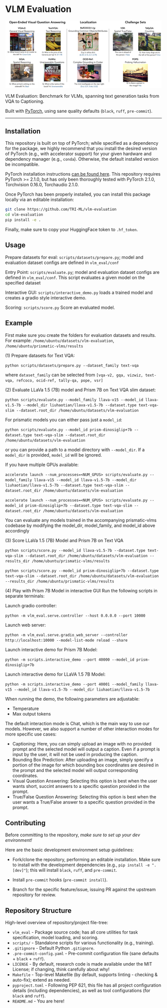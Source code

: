 # VLM Evaluation
![](./images/03-evaluation-suite-med-res.png)

VLM Evaluation: Benchmark for VLMs, spanning text generation tasks from VQA to Captioning.

Built with [PyTorch](https://pytorch.org/), using sane quality defaults (`black`, `ruff`, `pre-commit`).

---

## Installation

This repository is built on top of PyTorch; while specified as a dependency for the package, we highly recommend that
you install the desired version of PyTorch (e.g., with accelerator support) for your given hardware and dependency
manager (e.g., `conda`). Otherwise, the default installed version be incompatible.

PyTorch installation instructions [can be found here](https://pytorch.org/get-started/locally/). This repository
requires PyTorch >= 2.1.0, but has only been thoroughly tested with PyTorch 2.1.0, Torchvision 0.16.0, Torchaudio 2.1.0.

Once PyTorch has been properly installed, you can install this package locally via an editable installation:

```bash
git clone https://github.com/TRI-ML/vlm-evaluation
cd vlm-evaluation
pip install -e .
```

Finally, make sure to copy your HuggingFace token to `.hf_token`.

## Usage

Prepare datasets for eval: `scripts/datasets/prepare.py`; model and evaluation dataset configs are defined in `vlm_eval/conf`

Entry Point: `scripts/evaluate.py`; model and evaluation dataset configs are defined in `vlm_eval/conf`. This script evaluates
a given model on the specified dataset

Interactive GUI: `scripts/interactive_demo.py` loads a trained model and creates a gradio style interactive demo.

Scoring: `scripts/score.py` Score an evaluated model.

## Example

First make sure you create the folders for evaluation datasets and results. For example:
`/home/ubuntu/datasets/vlm-evaluation`, `/home/ubuntu/prismatic-vlms/results`

(1) Prepare datasets for Text VQA:

`python scripts/datasets/prepare.py --dataset_family text-vqa`

where `dataset_family` can be selected from `[vqa-v2, gqa, vizwiz, text-vqa, refcoco, ocid-ref, tally-qa, pope, vsr]`

(2) Evaluate LLaVa 1.5 (7B) model and Prism 7B on Text VQA slim dataset:

`python scripts/evaluate.py --model_family llava-v15 --model_id llava-v1.5-7b --model_dir liuhaotian/llava-v1.5-7b --dataset.type text-vqa-slim --dataset.root_dir /home/ubuntu/datasets/vlm-evaluation`

For prismatic models you can either pass just a `model_id`:

`python scripts/evaluate.py --model_id prism-dinosiglip+7b --dataset.type text-vqa-slim --dataset.root_dir /home/ubuntu/datasets/vlm-evaluation`

or you can provide a path to a model directory with `--model_dir`. If a `model_dir` is provided, `model_id` will be ignored.

If you have multiple GPUs available:

`accelerate launch --num_processes=<NUM_GPUS> scripts/evaluate.py --model_family llava-v15 --model_id llava-v1.5-7b --model_dir liuhaotian/llava-v1.5-7b --dataset.type text-vqa-slim --dataset.root_dir /home/ubuntu/datasets/vlm-evaluation`

`accelerate launch --num_processes=<NUM_GPUS> scripts/evaluate.py --model_id prism-dinosiglip+7b --dataset.type text-vqa-slim --dataset.root_dir /home/ubuntu/datasets/vlm-evaluation`

You can evaluate any models trained in the accompanying prismatic-vlms codebase by modifying the model_dir, model_family, and model_id above accordingly

(3) Score LLaVa 1.5 (7B) Model and Prism 7B on Text VQA

`python scripts/score.py --model_id llava-v1.5-7b --dataset.type text-vqa-slim --dataset.root_dir /home/ubuntu/datasets/vlm-evaluation --results_dir /home/ubuntu/prismatic-vlms/results`

`python scripts/score.py --model_id prism-dinosiglip+7b --dataset.type text-vqa-slim --dataset.root_dir /home/ubuntu/datasets/vlm-evaluation --results_dir /home/ubuntu/prismatic-vlms/results`

(4) Play with Prism 7B Model in interactive GUI
Run the following scripts in separate terminals:

Launch gradio controller: 

`python -m vlm_eval.serve.controller --host 0.0.0.0 --port 10000`

Launch web server: 

`python -m vlm_eval.serve.gradio_web_server --controller http://localhost:10000 --model-list-mode reload --share`

Launch interactive demo for Prism 7B Model: 

`python -m scripts.interactive_demo --port 40000 --model_id prism-dinosiglip+7b`

Launch interactive demo for LLaVA 1.5 7B Model: 

`python -m scripts.interactive_demo --port 40001 --model_family llava-v15 --model_id llava-v1.5-7b --model_dir liuhaotian/llava-v1.5-7b`

When running the demo, the following parameters are adjustable:
+ Temperature
+ Max output tokens

The default interaction mode is Chat, which is the main way to use our models. However, we also support a number of other 
interaction modes for more specific use cases:
+ Captioning: Here, you can simply upload an image with no provided prompt and the selected model will output a caption. Even if a prompt
is input by the user, it will not be used in producing the caption.
+ Bounding Box Prediction: After uploading an image, simply specify a portion of the image for which bounding box coordinates are desired
in the prompt and the selected model will output corresponding coordinates.
+ Visual Question Answering: Selecting this option is best when the user wants short, succint answers to a specific question provided in the
prompt.
+ True/False Question Answering: Selecting this option is best when the user wants a True/False answer to a specific question provided in the 
prompt.

## Contributing

Before committing to the repository, *make sure to set up your dev environment!*

Here are the basic development environment setup guidelines:

+ Fork/clone the repository, performing an editable installation. Make sure to install with the development dependencies
  (e.g., `pip install -e ".[dev]"`); this will install `black`, `ruff`, and `pre-commit`.

+ Install `pre-commit` hooks (`pre-commit install`).

+ Branch for the specific feature/issue, issuing PR against the upstream repository for review.

## Repository Structure

High-level overview of repository/project file-tree:

+ `vlm_eval` - Package source code; has all core utilities for task specification, model loading, and scoring.
+ `scripts/` - Standalone scripts for various functionality (e.g., training).
+ `.gitignore` - Default Python `.gitignore`.
+ `.pre-commit-config.yaml` - Pre-commit configuration file (sane defaults + `black` + `ruff`).
+ `LICENSE` - By default, research code is made available under the MIT License; if changing, think carefully about why!
+ `Makefile` - Top-level Makefile (by default, supports linting - checking & auto-fix); extend as needed.
+ `pyproject.toml` - Following PEP 621, this file has all project configuration details (including dependencies), as
                     well as tool configurations (for `black` and `ruff`).
+ `README.md` - You are here!
